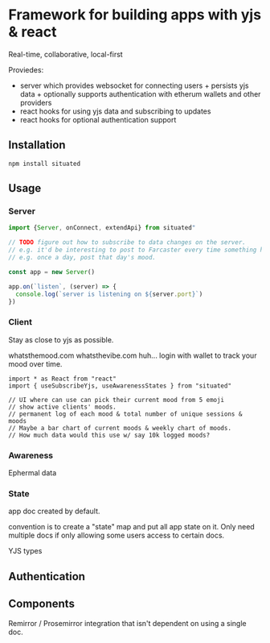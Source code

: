 # Framework for building apps with yjs & react

Real-time, collaborative, local-first

Proviedes:
- server which provides websocket for connecting users + persists yjs data + optionally supports authentication
with etherum wallets and other providers
- react hooks for using yjs data and subscribing to updates
- react hooks for optional authentication support

## Installation

`npm install situated`

## Usage

### Server

```ts
import {Server, onConnect, extendApi} from situated"

// TODO figure out how to subscribe to data changes on the server.
// e.g. it'd be interesting to post to Farcaster every time something happens
// e.g. once a day, post that day's mood.

const app = new Server()

app.on(`listen`, (server) => {
  console.log(`server is listening on ${server.port}`)
})
```

### Client

Stay as close to yjs as possible.

whatsthemood.com
whatsthevibe.com
huh... login with wallet to track your mood over time.
```tsx
import * as React from "react"
import { useSubscribeYjs, useAwarenessStates } from "situated"

// UI where can use can pick their current mood from 5 emoji
// show active clients' moods.
// permanent log of each mood & total number of unique sessions & moods
// Maybe a bar chart of current moods & weekly chart of moods.
// How much data would this use w/ say 10k logged moods?
```

### Awareness
Ephermal data

### State
app doc created by default.

convention is to create a "state" map and put all app state on it. Only need multiple
docs if only allowing some users access to certain docs.

YJS types

## Authentication

## Components
Remirror / Prosemirror integration that isn't dependent on using a single doc.
